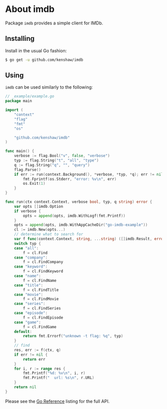 # About imdb

Package `imdb` provides a simple client for IMDb.

## Installing

Install in the usual Go fashion:

```sh
$ go get -u github.com/kenshaw/imdb
```

## Using

`imdb` can be used similarly to the following:

```go
// _example/example.go
package main

import (
	"context"
	"flag"
	"fmt"
	"os"

	"github.com/kenshaw/imdb"
)

func main() {
	verbose := flag.Bool("v", false, "verbose")
	typ := flag.String("t", "all", "type")
	q := flag.String("q", "", "query")
	flag.Parse()
	if err := run(context.Background(), *verbose, *typ, *q); err != nil {
		fmt.Fprintf(os.Stderr, "error: %v\n", err)
		os.Exit(1)
	}
}

func run(ctx context.Context, verbose bool, typ, q string) error {
	var opts []imdb.Option
	if verbose {
		opts = append(opts, imdb.WithLogf(fmt.Printf))
	}
	opts = append(opts, imdb.WithAppCacheDir("go-imdb-example"))
	cl := imdb.New(opts...)
	// determine what to search for
	var f func(context.Context, string, ...string) ([]imdb.Result, error)
	switch typ {
	case "all":
		f = cl.Find
	case "company":
		f = cl.FindCompany
	case "keyword":
		f = cl.FindKeyword
	case "name":
		f = cl.FindName
	case "title":
		f = cl.FindTitle
	case "movie":
		f = cl.FindMovie
	case "series":
		f = cl.FindSeries
	case "episode":
		f = cl.FindEpisode
	case "game":
		f = cl.FindGame
	default:
		return fmt.Errorf("unknown -t flag: %q", typ)
	}
	// find
	res, err := f(ctx, q)
	if err != nil {
		return err
	}
	for i, r := range res {
		fmt.Printf("%d: %v\n", i, r)
		fmt.Printf("  url: %s\n", r.URL)
	}
	return nil
}
```

Please see the [Go Reference][goref] listing for the full API.

[goref]: https://pkg.go.dev/github.com/kenshaw/imdb
